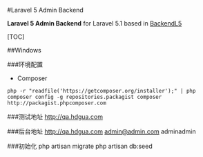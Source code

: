 #Laravel 5 Admin Backend

**Laravel 5 Admin Backend** for Laravel 5.1 based in  [BackendL5](https://github.com/raulduran/backendl5)

[TOC]

##Windows

###环境配置
- Composer
```
php -r "readfile('https://getcomposer.org/installer');" | php
composer config -g repositories.packagist composer http://packagist.phpcomposer.com
```
###测试地址
http://qa.hdgua.com

###后台地址
http://qa.hdgua.com
admin@admin.com
adminadmin

###初始化
php artisan migrate
php artisan db:seed
